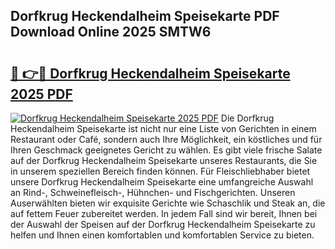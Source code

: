 ## Dorfkrug Heckendalheim Speisekarte PDF Download Online 2025 SMTW6

# <h2><a href="http://gcdksow.nevu.top/?p=Dorfkrug+Heckendalheim+Speisekarte">🔗 👉🔴 Dorfkrug Heckendalheim Speisekarte 2025 PDF</a></h2>

[![Dorfkrug Heckendalheim Speisekarte 2025 PDF](https://i.imgur.com/dBaPXMq.png)](http://gcdksow.nevu.top/?p=Dorfkrug+Heckendalheim+Speisekarte)
Die Dorfkrug Heckendalheim Speisekarte ist nicht nur eine Liste von Gerichten in einem Restaurant oder Café, sondern auch Ihre Möglichkeit, ein köstliches und für Ihren Geschmack geeignetes Gericht zu wählen. Es gibt viele frische Salate auf der Dorfkrug Heckendalheim Speisekarte unseres Restaurants, die Sie in unserem speziellen Bereich finden können. Für Fleischliebhaber bietet unsere Dorfkrug Heckendalheim Speisekarte eine umfangreiche Auswahl an Rind-, Schweinefleisch-, Hühnchen- und Fischgerichten. Unseren Auserwählten bieten wir exquisite Gerichte wie Schaschlik und Steak an, die auf fettem Feuer zubereitet werden. In jedem Fall sind wir bereit, Ihnen bei der Auswahl der Speisen auf der Dorfkrug Heckendalheim Speisekarte zu helfen und Ihnen einen komfortablen und komfortablen Service zu bieten.
